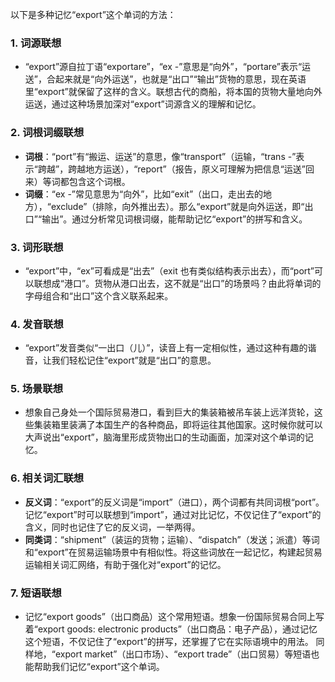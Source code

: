 以下是多种记忆“export”这个单词的方法：

### 1. 词源联想
 - “export”源自拉丁语“exportare”，“ex -”意思是“向外”，“portare”表示“运送”，合起来就是“向外运送”，也就是“出口”“输出”货物的意思，现在英语里“export”就保留了这样的含义。联想古代的商船，将本国的货物大量地向外运送，通过这种场景加深对“export”词源含义的理解和记忆。

### 2. 词根词缀联想
 - **词根**：“port”有“搬运、运送”的意思，像“transport”（运输，“trans -”表示“跨越”，跨越地方运送），“report”（报告，原义可理解为把信息“运送”回来）等词都包含这个词根。
 - **词缀**：“ex -”常见意思为“向外”，比如“exit”（出口，走出去的地方），“exclude”（排除，向外推出去）。那么“export”就是向外运送，即“出口”“输出”。通过分析常见词根词缀，能帮助记忆“export”的拼写和含义。

### 3. 词形联想
 - “export”中，“ex”可看成是“出去”（exit 也有类似结构表示出去），而“port”可以联想成“港口”。货物从港口出去，这不就是“出口”的场景吗？由此将单词的字母组合和“出口”这个含义联系起来。

### 4. 发音联想
 - “export”发音类似“一出口（儿）”，读音上有一定相似性，通过这种有趣的谐音，让我们轻松记住“export”就是“出口”的意思。

### 5. 场景联想
 - 想象自己身处一个国际贸易港口，看到巨大的集装箱被吊车装上远洋货轮，这些集装箱里装满了本国生产的各种商品，即将运往其他国家。这时候你就可以大声说出“export”，脑海里形成货物出口的生动画面，加深对这个单词的记忆。

### 6. 相关词汇联想
 - **反义词**：“export”的反义词是“import”（进口），两个词都有共同词根“port”。记忆“export”时可以联想到“import”，通过对比记忆，不仅记住了“export”的含义，同时也记住了它的反义词，一举两得。
 - **同类词**：“shipment”（装运的货物；运输）、“dispatch”（发送；派遣）等词和“export”在贸易运输场景中有相似性。将这些词放在一起记忆，构建起贸易运输相关词汇网络，有助于强化对“export”的记忆。

### 7. 短语联想
 - 记忆“export goods”（出口商品）这个常用短语。想象一份国际贸易合同上写着“export goods: electronic products”（出口商品：电子产品），通过记忆这个短语，不仅记住了“export”的拼写，还掌握了它在实际语境中的用法。 同样地，“export market”（出口市场）、“export trade”（出口贸易）等短语也能帮助我们记忆“export”这个单词。 